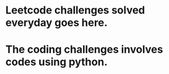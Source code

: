 # Leetcode challenges solved everyday goes here.
# The coding challenges involves codes using python.
